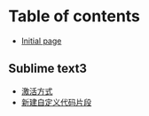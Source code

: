 # Table of contents

* [Initial page](README.md)

## Sublime text3

* [激活方式](sublime-text3/sublimetext3-ji-huo-fang-shi.md)
* [新建自定义代码片段](sublime-text3/xin-jian-zi-ding-yi-dai-ma-pian-duan.md)

